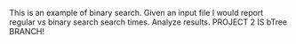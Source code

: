 This is an example of binary search. Given an input file I would report regular vs binary search search times. Analyze results. PROJECT 2 IS bTree BRANCH!